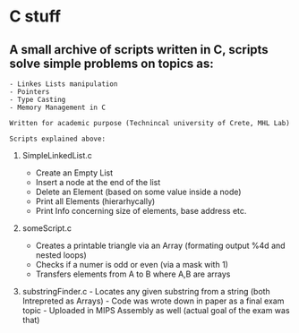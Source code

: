 # C stuff
## A small archive of scripts written in C, scripts solve simple problems on topics as:
  
    - Linkes Lists manipulation
    - Pointers 
    - Type Casting 
    - Memory Management in C
    
    Written for academic purpose (Technincal university of Crete, MHL Lab)
    
    Scripts explained above:
                                                                                              
                                                                                        

 1. SimpleLinkedList.c
 	- Create an Empty List
 	- Insert a node at the end of the list
 	- Delete an Element (based on some value inside a node)
 	- Print all Elements (hierarhycally)
 	- Print Info concerning size of elements, base address etc.

 2. someScript.c
 	- Creates a printable  triangle via an Array (formating output %4d and nested loops)
 	- Checks if a numer is odd or even (via a mask with 1)
 	- Transfers elements from A to B where A,B are arrays
  
  3. substringFinder.c
 	- Locates any given substring from a string (both Intrepreted as Arrays)
 	- Code was wrote down in paper as a final exam topic
 	- Uploaded in MIPS Assembly as well (actual goal of the exam was that)
 	
